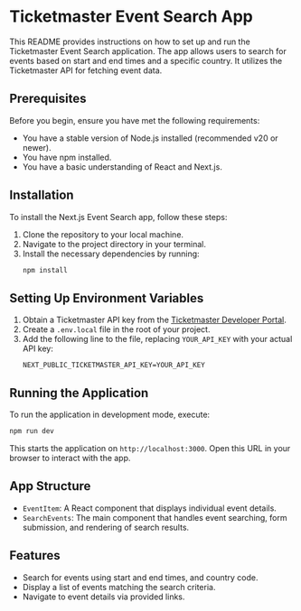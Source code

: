 # Ticketmaster Event Search App

This README provides instructions on how to set up and run the Ticketmaster Event Search application. The app allows users to search for events based on start and end times and a specific country. It utilizes the Ticketmaster API for fetching event data.

## Prerequisites

Before you begin, ensure you have met the following requirements:
- You have a stable version of Node.js installed (recommended v20 or newer).
- You have npm installed.
- You have a basic understanding of React and Next.js.

## Installation

To install the Next.js Event Search app, follow these steps:

1. Clone the repository to your local machine.
2. Navigate to the project directory in your terminal.
3. Install the necessary dependencies by running:
   ```bash
   npm install
   ```

## Setting Up Environment Variables

1. Obtain a Ticketmaster API key from the [Ticketmaster Developer Portal](https://developer.ticketmaster.com/).
2. Create a `.env.local` file in the root of your project.
3. Add the following line to the file, replacing `YOUR_API_KEY` with your actual API key:
   ```
   NEXT_PUBLIC_TICKETMASTER_API_KEY=YOUR_API_KEY
   ```

## Running the Application

To run the application in development mode, execute:

```bash
npm run dev
```

This starts the application on `http://localhost:3000`. Open this URL in your browser to interact with the app.

## App Structure

- `EventItem`: A React component that displays individual event details.
- `SearchEvents`: The main component that handles event searching, form submission, and rendering of search results.

## Features

- Search for events using start and end times, and country code.
- Display a list of events matching the search criteria.
- Navigate to event details via provided links.